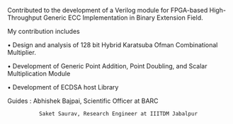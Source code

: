 Contributed to the development of a Verilog module for FPGA-based High-Throughput Generic ECC Implementation in Binary Extension Field.


My contribution includes

• Design and analysis of 128 bit Hybrid Karatsuba Ofman Combinational Multiplier.

• Development of Generic Point Addition, Point Doubling, and Scalar Multiplication Module

• Development of ECDSA host Library



Guides : Abhishek Bajpai, Scientific Officer at BARC

              Saket Saurav, Research Engineer at IIITDM Jabalpur
